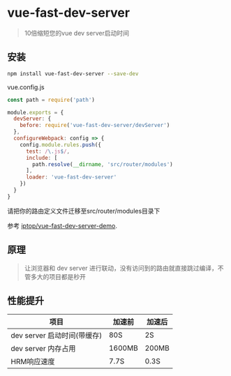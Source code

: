 # vue-fast-dev-server

> 10倍缩短您的vue dev server启动时间

## 安装

``` bash
npm install vue-fast-dev-server --save-dev
```
vue.config.js

``` js
const path = require('path')

module.exports = {
  devServer: {
    before: require('vue-fast-dev-server/devServer')
  },
  configureWebpack: config => {
    config.module.rules.push({
      test: /\.js$/,
      include: [
        path.resolve(__dirname, 'src/router/modules')
      ],
      loader: 'vue-fast-dev-server'
    })
  }
}

```
请把你的路由定义文件迁移至src/router/modules目录下

参考 [iptop/vue-fast-dev-server-demo](https://github.com/iptop/vue-fast-dev-server-demo).

## 原理

> 让浏览器和 dev server 进行联动，没有访问到的路由就直接跳过编译，不管多大的项目都是秒开

## 性能提升


| 项目                         | 加速前     | 加速后|
| --------------------------- | ----------|------|
| dev server 启动时间(带缓存)    | 80S       |   2S |  
| dev server 内存占用           |1600MB     |200MB |  
| HRM响应速度                   | 7.7S      |  0.3S|  
